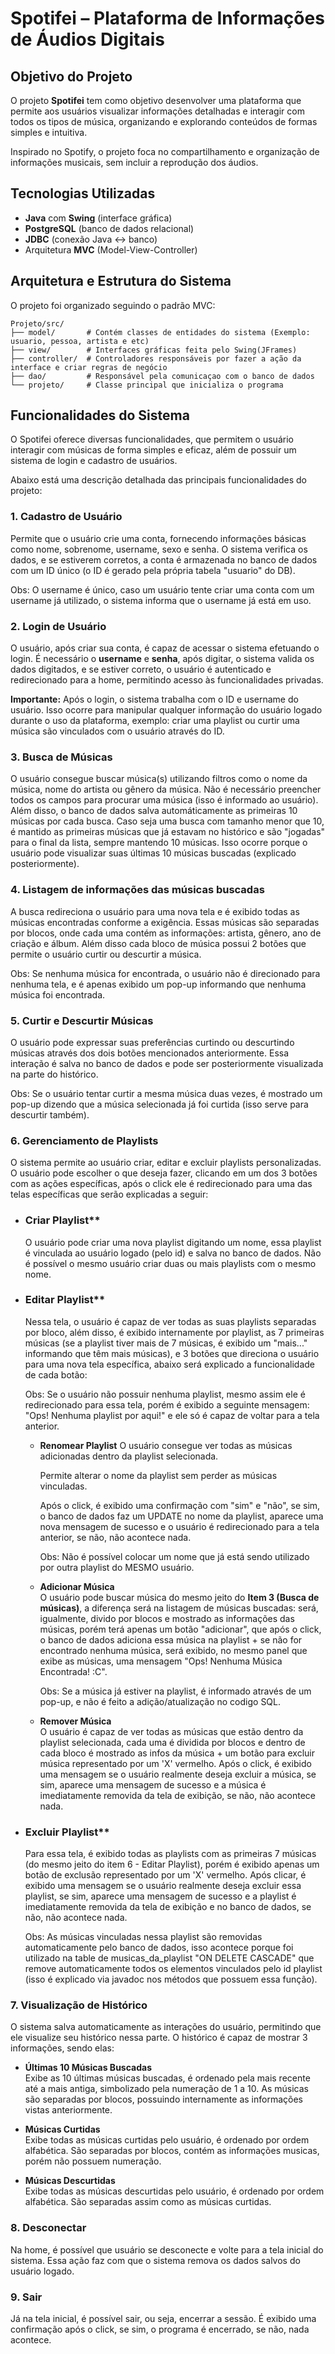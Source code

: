 # Spotifei – Plataforma de Informações de Áudios Digitais

## Objetivo do Projeto
O projeto **Spotifei** tem como objetivo desenvolver uma plataforma que permite aos usuários visualizar informações detalhadas e interagir com todos os tipos de música, organizando e explorando conteúdos de formas simples e intuitiva.

Inspirado no Spotify, o projeto foca no compartilhamento e organização de informações musicais, sem incluir a reprodução dos áudios.

## Tecnologias Utilizadas
- **Java** com **Swing** (interface gráfica)
- **PostgreSQL** (banco de dados relacional)
- **JDBC** (conexão Java ↔ banco)
- Arquitetura **MVC** (Model-View-Controller)

## Arquitetura e Estrutura do Sistema

O projeto foi organizado seguindo o padrão MVC:

```plaintext
Projeto/src/
├── model/       # Contém classes de entidades do sistema (Exemplo: usuario, pessoa, artista e etc)
├── view/        # Interfaces gráficas feita pelo Swing(JFrames)
├── controller/  # Controladores responsáveis por fazer a ação da interface e criar regras de negócio
├── dao/         # Responsável pela comunicaçao com o banco de dados
└── projeto/     # Classe principal que inicializa o programa
```

## Funcionalidades do Sistema

O Spotifei oferece diversas funcionalidades, que permitem o usuário interagir com músicas de forma simples e eficaz, além de possuir um sistema de login e cadastro de usuários. 

Abaixo está uma descrição detalhada das principais funcionalidades do projeto:

### 1. Cadastro de Usuário
Permite que o usuário crie uma conta, fornecendo informações básicas como nome, sobrenome, username, sexo e senha. O sistema verifica os dados, e se estiverem corretos, a conta é armazenada no banco de dados com um ID único (o ID é gerado pela própria tabela "usuario" do DB).

Obs: O username é único, caso um usuário tente criar uma conta com um username já utilizado, o sistema informa que o username já está em uso.

### 2. Login de Usuário
O usuário, após criar sua conta, é capaz de acessar o sistema efetuando o login. É necessário o **username** e **senha**, após digitar, o sistema valida os dados digitados, e se estiver correto, o usuário é autenticado e redirecionado para a home, permitindo acesso às funcionalidades privadas. 

**Importante:** Após o login, o sistema trabalha com o ID e username do usuário. Isso ocorre para manipular qualquer informação do usuário logado durante o uso da plataforma, exemplo: criar uma playlist ou curtir uma música são vinculados com o usuário através do ID.

### 3. Busca de Músicas
O usuário consegue buscar música(s) utilizando filtros como o nome da música, nome do artista ou gênero da música. Não é necessário preencher todos os campos para procurar uma música (isso é informado ao usuário).
Além disso, o banco de dados salva automáticamente as primeiras 10 músicas por cada busca. Caso seja uma busca com tamanho menor que 10, é mantido as primeiras músicas que já estavam no histórico e são "jogadas" para o final da lista, sempre mantendo 10 músicas. Isso ocorre porque o usuário pode visualizar suas últimas 10 músicas buscadas (explicado posteriormente).

### 4. Listagem de informações das músicas buscadas
A busca redireciona o usuário para uma nova tela e é exibido todas as músicas encontradas conforme a exigência. Essas músicas são separadas por blocos, onde cada uma contém as informações: artista, gênero, ano de criação e álbum. Além disso cada bloco de música possui 2 botões que permite o usuário curtir ou descurtir a música.

Obs: Se nenhuma música for encontrada, o usuário não é direcionado para nenhuma tela, e é apenas exibido um pop-up informando que nenhuma música foi encontrada.

### 5. Curtir e Descurtir Músicas
O usuário pode expressar suas preferências curtindo ou descurtindo músicas através dos dois botões mencionados anteriormente. Essa interação é salva no banco de dados e pode ser posteriormente visualizada na parte do histórico.

Obs: Se o usuário tentar curtir a mesma música duas vezes, é mostrado um pop-up dizendo que a música selecionada já foi curtida (isso serve para descurtir também).

### 6. Gerenciamento de Playlists
O sistema permite ao usuário criar, editar e excluir playlists personalizadas.
O usuário pode escolher o que deseja fazer, clicando em um dos 3 botões com as ações específicas, após o click ele é redirecionado para uma das telas específicas que serão explicadas a seguir:

* ### Criar Playlist**  
  O usuário pode criar uma nova playlist digitando um nome, essa playlist é vinculada ao usuário logado (pelo id) e salva no banco de dados. Não é possível o mesmo usuário criar duas ou mais playlists com o mesmo nome.

* ### Editar Playlist**  
   Nessa tela, o usuário é capaz de ver todas as suas playlists separadas por bloco, além disso, é exibido internamente por playlist, as 7 primeiras músicas (se a playlist tiver mais de 7 músicas, é exibido um "mais..." informando que têm mais músicas), e 3 botões que direciona o usuário para uma nova tela específica, abaixo será explicado a funcionalidade de cada botão:

  Obs: Se o usuário não possuir nenhuma playlist, mesmo assim ele é redirecionado para essa tela, porém é exibido a seguinte mensagem: "Ops! Nenhuma playlist por aqui!" e ele só é capaz de voltar para a tela anterior.
    * **Renomear Playlist**
      O usuário consegue ver todas as músicas adicionadas dentro da playlist selecionada.
      
      Permite alterar o nome da playlist sem perder as músicas vinculadas.
      
      Após o click, é exibido uma confirmação com "sim" e "não", se sim, o banco de dados faz um UPDATE no nome da playlist, aparece uma nova mensagem de sucesso e o usuário é redirecionado para a tela anterior, se não, não acontece nada.
      
      Obs: Não é possível colocar um nome que já está sendo utilizado por outra playlist do MESMO usuário.
      
    * **Adicionar Música**  
       O usuário pode buscar música do mesmo jeito do **Item 3 (Busca de músicas)**, a diferença será na listagem de músicas buscadas: será, igualmente, divido por blocos e mostrado as informações das músicas, porém terá apenas um botão "adicionar", que após o click, o banco de dados adiciona essa música na playlist + se não for encontrado nenhuma música, será exibido, no mesmo panel que exibe as músicas, uma mensagem "Ops! Nenhuma Música Encontrada! :C".
      
      Obs: Se a música já estiver na playlist, é informado através de um pop-up, e não é feito a adição/atualização no codigo SQL.
      
    * **Remover Música**  
       O usuário é capaz de ver todas as músicas que estão dentro da playlist selecionada, cada uma é dividida por blocos e dentro de cada bloco é mostrado as infos da música + um botão para excluir música representado por um 'X' vermelho. Após o click, é exibido uma mensagem se o usuário realmente deseja excluir a música, se sim, aparece uma mensagem de sucesso e a música é imediatamente removida da tela de exibição, se não, não acontece nada.
* ### Excluir Playlist**  
   Para essa tela, é exibido todas as playlists com as primeiras 7 músicas (do mesmo jeito do item 6 - Editar Playlist), porém é exibido apenas um botão de exclusão representado por um 'X' vermelho. Após clicar, é exibido uma mensagem se o usuário realmente deseja excluir essa playlist, se sim, aparece uma mensagem de sucesso e a playlist é imediatamente removida da tela de exibição e no banco de dados, se não, não acontece nada.
  
   Obs: As músicas vinculadas nessa playlist são removidas automaticamente pelo banco de dados, isso acontece porque foi utilizado na table de musicas_da_playlist "ON DELETE CASCADE" que remove automaticamente todos os elementos vinculados pelo id playlist (isso é explicado via javadoc nos métodos que possuem essa função).

### 7. Visualização de Histórico
O sistema salva automaticamente as interações do usuário, permitindo que ele visualize seu histórico nessa parte. O histórico é capaz de mostrar 3 informações, sendo elas: 

* **Últimas 10 Músicas Buscadas**  
  Exibe as 10 últimas músicas buscadas, é ordenado pela mais recente até a mais antiga, simbolizado pela numeração de 1 a 10.
  As músicas são separadas por blocos, possuindo internamente as informações vistas anteriormente.

* **Músicas Curtidas**  
   Exibe todas as músicas curtidas pelo usuário, é ordenado por ordem alfabética.
   São separadas por blocos, contém as informações musicas, porém não possuem numeração.

* **Músicas Descurtidas**  
   Exibe todas as músicas descurtidas pelo usuário, é ordenado por ordem alfabética.
   São separadas assim como as músicas curtidas.

### 8. Desconectar
Na home, é possível que usuário se desconecte e volte para a tela inicial do sistema. Essa ação faz com que o sistema remova os dados salvos do usuário logado.

### 9. Sair
Já na tela inicial, é possível sair, ou seja, encerrar a sessão. É exibido uma confirmação após o click, se sim, o programa é encerrado, se não, nada acontece.

